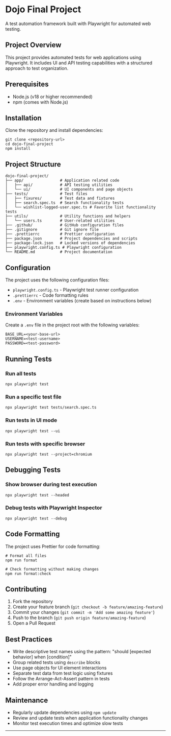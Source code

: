 # Dojo Final Project

A test automation framework built with Playwright for automated web testing.

## Project Overview

This project provides automated tests for web applications using Playwright. It includes UI and API testing capabilities with a structured approach to test organization.

## Prerequisites

- Node.js (v18 or higher recommended)
- npm (comes with Node.js)

## Installation

Clone the repository and install dependencies:

```shell script
git clone <repository-url>
cd dojo-final-project
npm install
```


## Project Structure

```
dojo-final-project/
├── app/                # Application related code
│   ├── api/            # API testing utilities
│   └── ui/             # UI components and page objects
├── tests/              # Test files
│   ├── fixures/        # Test data and fixtures
│   ├── search.spec.ts  # Search functionality tests
│   └── wishlist-logged-user.spec.ts # Favorite list functionality tests
├── utils/              # Utility functions and helpers
│   └── users.ts        # User-related utilities
├── .github/            # GitHub configuration files
├── .gitignore          # Git ignore file
├── .prettierrc         # Prettier configuration
├── package.json        # Project dependencies and scripts
├── package-lock.json   # Locked versions of dependencies
├── playwright.config.ts # Playwright configuration
└── README.md           # Project documentation
```


## Configuration

The project uses the following configuration files:
- `playwright.config.ts` - Playwright test runner configuration
- `.prettierrc` - Code formatting rules
- `.env` - Environment variables (create based on instructions below)

### Environment Variables

Create a `.env` file in the project root with the following variables:

```
BASE_URL=<your-base-url>
USERNAME=<test-username>
PASSWORD=<test-password>
```


## Running Tests

### Run all tests

```shell script
npx playwright test
```


### Run a specific test file

```shell script
npx playwright test tests/search.spec.ts
```


### Run tests in UI mode

```shell script
npx playwright test --ui
```


### Run tests with specific browser

```shell script
npx playwright test --project=chromium
```


## Debugging Tests

### Show browser during test execution

```shell script
npx playwright test --headed
```


### Debug tests with Playwright Inspector

```shell script
npx playwright test --debug
```


## Code Formatting

The project uses Prettier for code formatting:

```shell script
# Format all files
npm run format

# Check formatting without making changes
npm run format:check
```


## Contributing

1. Fork the repository
2. Create your feature branch (`git checkout -b feature/amazing-feature`)
3. Commit your changes (`git commit -m 'Add some amazing feature'`)
4. Push to the branch (`git push origin feature/amazing-feature`)
5. Open a Pull Request

## Best Practices

- Write descriptive test names using the pattern: "should [expected behavior] when [condition]"
- Group related tests using `describe` blocks
- Use page objects for UI element interactions
- Separate test data from test logic using fixtures
- Follow the Arrange-Act-Assert pattern in tests
- Add proper error handling and logging

## Maintenance

- Regularly update dependencies using `npm update`
- Review and update tests when application functionality changes
- Monitor test execution times and optimize slow tests


---

